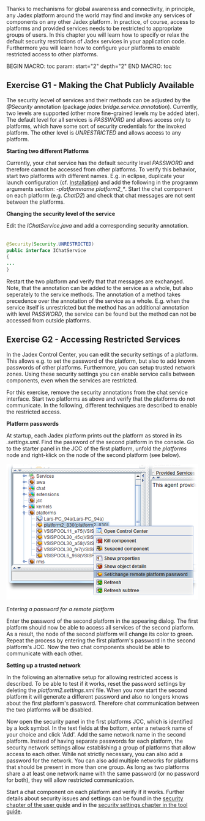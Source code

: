 Thanks to mechanisms for global awareness and connectivity, in principle, any Jadex platform around the world may find and invoke any services of components on any other Jadex platform. In practice, of course, access to platforms and provided services needs to be restricted to appropriate groups of users. In this chapter you will learn how to specify or relax the default security restrictions of Jadex services in your application code. Furthermore you will learn how to configure your platforms to enable restricted access to other platforms.

BEGIN MACRO: toc param: start="2" depth="2" END MACRO: toc

<span>Exercise G1 - Making the Chat Publicly Available</span> 
-------------------------------------------------------------

The security lecvel of services and their methods can be adjusted by the *@Security* annotation (package *jadex.bridge.service.annotation*). Currently, two levels are supported (other more fine-grained levels my be added later). The default level for all services is *PASSWORD* and allows access only to platforms, which have some sort of security credentials for the invoked platform. The other level is *UNRESTRICTED* and allows access to any platform.

**Starting two different Platforms**

Currently, your chat service has the default security level *PASSWORD* and therefore cannot be accessed from other platforms. To verify this behavior, start two platforms with different names. E.g. in eclipse, duplicate your launch configuration (cf. <span class="wikiexternallink">[Installation](/02%20Installation)</span>) and add the following in the programm arguments section: *-platformname platform2\_\**. Start the chat component on each platform (e.g. *ChatD2*) and check that chat messages are not sent between the platforms.

**Changing the security level of the service**

Edit the *IChatService.java* and add a corresponding security annotation.


```java

@Security(Security.UNRESTRICTED)
public interface IChatService 
{
...
}

```


Restart the two platform and verify that that messages are exchanged. Note, that the annotation can be added to the service as a whole, but also seperately to the service methods. The annotation of a method takes precedence over the annotation of the service as a whole. E.g. when the service itself is unrestricted but the method has an additional annotation with level *PASSWORD*, the service can be found but the method can not be accessed from outside platforms.

<span>Exercise G2 - Accessing Restricted Services</span> 
--------------------------------------------------------

In the Jadex Control Center, you can edit the security settings of a platform. This allows e.g. to set the password of the platform, but also to add known passwords of other platforms. Furthermore, you can setup trusted network zones. Using these security settings you can enable service calls between components, even when the services are restricted.

For this exercise, remove the security annotations from the chat service interface. Start two platforms as above and verify that the platforms do not communicate. In the following, different techniques are described to enable the restricted access.

<div class="wikimodel-emptyline">

</div>

**Platform passwords**

At startup, each Jadex platform prints out the platform as stored in its *.settings.xml*. Find the password of the second platform in the console. Go to the starter panel in the JCC of the first platform, unfold the *platforms* node and right-klick on the node of the second platform (see below).

![](set_password.png)

*Entering a password for a remote platform*

<div class="wikimodel-emptyline">

</div>

Enter the password of the second platform in the appearing dialog. The first platform should now be able to access all services of the second platform. As a result, the node of the second platform will change its color to green. Repeat the process by entering the first platform's password in the second platform's JCC. Now the two chat components should be able to communicate with each other.

**Setting up a trusted network**

In the following an alternative setup for allowing restricted access is described. To be able to test if it works, reset the password settings by deleting the *platform2.settings.xml* file. When you now start the second platform it will generate a different password and also no longers knows about the first platform's password. Therefore chat communication between the two platforms will be disabled.

Now open the security panel in the first platforms JCC, which is identified by a lock symbol. In the text fields at the bottom, enter a network name of your choice and click 'Add'. Add the same network name in the second platform. Instead of having separate passwords for each platform, the security network settings allow establishing a group of platforms that allow access to each other. While not strictly necessary, you can also add a password for the network. You can also add multiple networks for platforms that should be present in more than one group. As long as two platforms share a at least one network name with the same password (or no password for both), they will allow restricted communication.

Start a chat component on each platform and verify if it works. Further details about security issues and settings can be found in the <span class="wikiexternallink">[security chapter of the user guide](../AC%20User%20Guide/08%20Security)</span> and in the <span class="wikiexternallink">[security settings chapter in the tool guide](../AC%20Tool%20Guide/05%20Security%20Settings%20)</span>.
